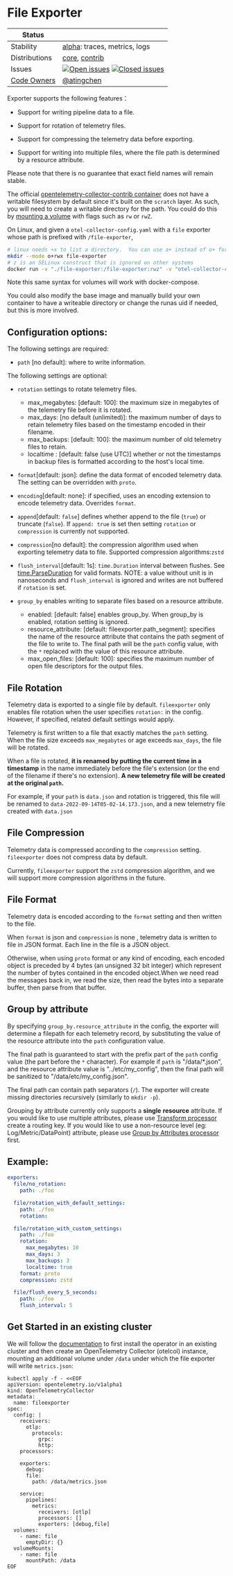 # File Exporter

<!-- status autogenerated section -->
| Status        |           |
| ------------- |-----------|
| Stability     | [alpha]: traces, metrics, logs   |
| Distributions | [core], [contrib] |
| Issues        | [![Open issues](https://img.shields.io/github/issues-search/open-telemetry/opentelemetry-collector-contrib?query=is%3Aissue%20is%3Aopen%20label%3Aexporter%2Ffile%20&label=open&color=orange&logo=opentelemetry)](https://github.com/open-telemetry/opentelemetry-collector-contrib/issues?q=is%3Aopen+is%3Aissue+label%3Aexporter%2Ffile) [![Closed issues](https://img.shields.io/github/issues-search/open-telemetry/opentelemetry-collector-contrib?query=is%3Aissue%20is%3Aclosed%20label%3Aexporter%2Ffile%20&label=closed&color=blue&logo=opentelemetry)](https://github.com/open-telemetry/opentelemetry-collector-contrib/issues?q=is%3Aclosed+is%3Aissue+label%3Aexporter%2Ffile) |
| [Code Owners](https://github.com/open-telemetry/opentelemetry-collector-contrib/blob/main/CONTRIBUTING.md#becoming-a-code-owner)    | [@atingchen](https://www.github.com/atingchen) |

[alpha]: https://github.com/open-telemetry/opentelemetry-collector#alpha
[core]: https://github.com/open-telemetry/opentelemetry-collector-releases/tree/main/distributions/otelcol
[contrib]: https://github.com/open-telemetry/opentelemetry-collector-releases/tree/main/distributions/otelcol-contrib
<!-- end autogenerated section -->

Exporter supports the following features：

+ Support for writing pipeline data to a file.

+ Support for rotation of telemetry files.

+ Support for compressing the telemetry data before exporting.

+ Support for writing into multiple files, where the file path is determined by a resource attribute.

Please note that there is no guarantee that exact field names will remain stable.

The official [opentelemetry-collector-contrib container](https://hub.docker.com/r/otel/opentelemetry-collector-contrib/tags#!) does not have a writable filesystem by default since it's built on the `scratch` layer.
As such, you will need to create a writable directory for the path.  You could do this by [mounting a volume](https://docs.docker.com/storage/volumes/#choose-the--v-or---mount-flag) with flags such as `rw` or `rwZ`.

On Linux, and given a `otel-collector-config.yaml` with a `file` exporter whose path is prefixed with `/file-exporter`,
```bash
# linux needs +x to list a directory.  You can use a+ instead of o+ for the mode if you want to ensure your user and group has access.
mkdir --mode o+rwx file-exporter
# z is an SELinux construct that is ignored on other systems
docker run -v "./file-exporter:/file-exporter:rwz" -v "otel-collector-config.yaml:/etc/otelcol-contrib/config.yaml" otel/opentelemetry-collector-contrib:latest
```
Note this same syntax for volumes will work with docker-compose.

You could also modify the base image and manually build your own container to have a writeable directory or change the runas uid if needed, but this is more involved. 

## Configuration options:

The following settings are required:

- `path` [no default]: where to write information.

The following settings are optional:

- `rotation` settings to rotate telemetry files.

  - max_megabytes:  [default: 100]: the maximum size in megabytes of the telemetry file before it is rotated.
  - max_days: [no default (unlimited)]: the maximum number of days to retain telemetry files based on the timestamp encoded in their filename.
  - max_backups: [default: 100]: the maximum number of old telemetry files to retain.
  - localtime : [default: false (use UTC)] whether or not the timestamps in backup files is formatted according to the host's local time.

- `format`[default: json]: define the data format of encoded telemetry data. The setting can be overridden with `proto`.
- `encoding`[default: none]: if specified, uses an encoding extension to encode telemetry data. Overrides `format`.
- `append`[default: `false`] defines whether append to the file (`true`) or truncate (`false`). If `append: true` is set then setting `rotation` or `compression` is currently not supported.
- `compression`[no default]: the compression algorithm used when exporting telemetry data to file. Supported compression algorithms:`zstd`
- `flush_interval`[default: 1s]: `time.Duration` interval between flushes. See [time.ParseDuration](https://pkg.go.dev/time#ParseDuration) for valid formats. 
NOTE: a value without unit is in nanoseconds and `flush_interval` is ignored and writes are not buffered if `rotation` is set.

- `group_by` enables writing to separate files based on a resource attribute.
  - enabled: [default: false] enables group_by. When group_by is enabled, rotation setting is ignored. 
  - resource_attribute: [default: fileexporter.path_segment]: specifies the name of the resource attribute that contains the path segment of the file to write to. The final path will be the `path` config value, with the `*` replaced with the value of this resource attribute.
  - max_open_files: [default: 100]: specifies the maximum number of open file descriptors for the output files.

## File Rotation
Telemetry data is exported to a single file by default.
`fileexporter` only enables file rotation when the user specifies `rotation:` in the config. However, if specified, related default settings would apply.

Telemetry is first written to a file that exactly matches the `path` setting. 
When the file size exceeds `max_megabytes` or age exceeds `max_days`, the file will be rotated.

When a file is rotated, **it is renamed by putting the current time in a timestamp**
in the name immediately before the file's extension (or the end of the filename if there's no extension).
**A new telemetry file will be created at the original `path`.**

For example, if your `path` is `data.json` and rotation is triggered, this file will be renamed to `data-2022-09-14T05-02-14.173.json`, and a new telemetry file created with `data.json`

## File Compression
Telemetry data is compressed according to the `compression` setting.
`fileexporter` does not compress data by default. 

Currently, `fileexporter` support the `zstd` compression algorithm, and we will support more compression algorithms in the future.

##  File Format 

Telemetry data is encoded according to the `format` setting and then written to the file.

When `format` is json and `compression` is none , telemetry data is written to file in JSON format. Each line in the file is a JSON object.

Otherwise, when using `proto` format or any kind of encoding, each encoded object is preceded by 4 bytes (an unsigned 32 bit integer) which represent the number of bytes contained in the encoded object.When we need read the messages back in, we read the size, then read the bytes into a separate buffer, then parse from that buffer.

## Group by attribute

By specifying `group_by.resource_attribute` in the config, the exporter will determine a filepath for each telemetry record, by substituting the value of the resource attribute into the `path` configuration value.

The final path is guaranteed to start with the prefix part of the `path` config value (the part before the `*` character). For example if `path` is "/data/*.json", and the resource attribute value is "../etc/my_config", then the final path will be sanitized to "/data/etc/my_config.json".

The final path can contain path separators (`/`). The exporter will create missing directories recursively (similarly to `mkdir -p`).

Grouping by attribute currently only supports a **single** **resource** attribute. If you would like to use multiple attributes, please use [Transform processor](https://github.com/open-telemetry/opentelemetry-collector-contrib/tree/main/processor/transformprocessor) create a routing key. If you would like to use a non-resource level (eg: Log/Metric/DataPoint) attribute, please use [Group by Attributes processor](https://github.com/open-telemetry/opentelemetry-collector-contrib/tree/main/processor/groupbyattrsprocessor) first.

## Example:

```yaml
exporters:
  file/no_rotation:
    path: ./foo

  file/rotation_with_default_settings:
    path: ./foo
    rotation:

  file/rotation_with_custom_settings:
    path: ./foo
    rotation:
      max_megabytes: 10
      max_days: 3
      max_backups: 3
      localtime: true
    format: proto
    compression: zstd

  file/flush_every_5_seconds:
    path: ./foo
    flush_interval: 5
```

## Get Started in an existing cluster
We will follow the [documentation](https://opentelemetry.io/docs/k8s-operator/) to first install the operator in an existing cluster
and then create an OpenTelemetry Collector (otelcol) instance, 
mounting an additional volume under `/data` under which the file exporter will write `metrics.json`:
``` shell
kubectl apply -f - <<EOF
apiVersion: opentelemetry.io/v1alpha1
kind: OpenTelemetryCollector
metadata:
  name: fileexporter
spec:
  config: |
    receivers:
      otlp:
        protocols:
          grpc:
          http:
    processors:

    exporters:
      debug:
      file:
        path: /data/metrics.json

    service:
      pipelines:
        metrics:
          receivers: [otlp]
          processors: []
          exporters: [debug,file]
  volumes:
    - name: file
      emptyDir: {}
  volumeMounts: 
    - name: file
      mountPath: /data
EOF
```
